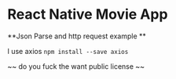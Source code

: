 # React Native Movie App 
 **Json Parse and http request example **

 I use axios
 `npm install --save axios`

 ~~ do you fuck the want public license ~~
